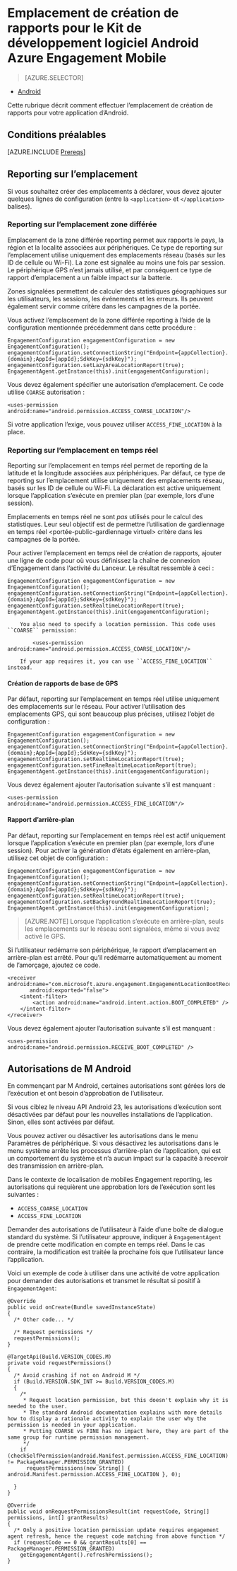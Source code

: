 <properties
    pageTitle="Emplacement de création de rapports pour le Kit de développement logiciel Android Azure Engagement Mobile"
    description="Explique comment configurer l’emplacement de création de rapports pour Azure Mobile Engagement Android SDK"
    services="mobile-engagement"
    documentationCenter="mobile"
    authors="piyushjo"
    manager="erikre"
    editor="" />

<tags
    ms.service="mobile-engagement"
    ms.workload="mobile"
    ms.tgt_pltfrm="mobile-android"
    ms.devlang="Java"
    ms.topic="article"
    ms.date="08/12/2016"
    ms.author="piyushjo;ricksal" />

# <a name="location-reporting-for-azure-mobile-engagement-android-sdk"></a>Emplacement de création de rapports pour le Kit de développement logiciel Android Azure Engagement Mobile

> [AZURE.SELECTOR]
- [Android](mobile-engagement-android-integrate-engagement.md)

Cette rubrique décrit comment effectuer l’emplacement de création de rapports pour votre application d’Android.

## <a name="prerequisites"></a>Conditions préalables

[AZURE.INCLUDE [Prereqs](../../includes/mobile-engagement-android-prereqs.md)]

## <a name="location-reporting"></a>Reporting sur l’emplacement

Si vous souhaitez créer des emplacements à déclarer, vous devez ajouter quelques lignes de configuration (entre la `<application>` et `</application>` balises).

### <a name="lazy-area-location-reporting"></a>Reporting sur l’emplacement zone différée

Emplacement de la zone différée reporting permet aux rapports le pays, la région et la localité associées aux périphériques. Ce type de reporting sur l’emplacement utilise uniquement des emplacements réseau (basés sur les ID de cellule ou Wi-Fi). La zone est signalée au moins une fois par session. Le périphérique GPS n’est jamais utilisé, et par conséquent ce type de rapport d’emplacement a un faible impact sur la batterie.

Zones signalées permettent de calculer des statistiques géographiques sur les utilisateurs, les sessions, les événements et les erreurs. Ils peuvent également servir comme critère dans les campagnes de la portée.

Vous activez l’emplacement de la zone différée reporting à l’aide de la configuration mentionnée précédemment dans cette procédure :

    EngagementConfiguration engagementConfiguration = new EngagementConfiguration();
    engagementConfiguration.setConnectionString("Endpoint={appCollection}.{domain};AppId={appId};SdkKey={sdkKey}");
    engagementConfiguration.setLazyAreaLocationReport(true);
    EngagementAgent.getInstance(this).init(engagementConfiguration);

Vous devez également spécifier une autorisation d’emplacement. Ce code utilise ``COARSE`` autorisation :

    <uses-permission android:name="android.permission.ACCESS_COARSE_LOCATION"/>

Si votre application l’exige, vous pouvez utiliser ``ACCESS_FINE_LOCATION`` à la place.

### <a name="real-time-location-reporting"></a>Reporting sur l’emplacement en temps réel

Reporting sur l’emplacement en temps réel permet de reporting de la latitude et la longitude associées aux périphériques. Par défaut, ce type de reporting sur l’emplacement utilise uniquement des emplacements réseau, basés sur les ID de cellule ou Wi-Fi. La déclaration est active uniquement lorsque l’application s’exécute en premier plan (par exemple, lors d’une session).

Emplacements en temps réel ne sont *pas* utilisés pour le calcul des statistiques. Leur seul objectif est de permettre l’utilisation de gardiennage en temps réel \<portée-public-gardiennage virtuel\> critère dans les campagnes de la portée.

Pour activer l’emplacement en temps réel de création de rapports, ajouter une ligne de code pour où vous définissez la chaîne de connexion d’Engagement dans l’activité du Lanceur. Le résultat ressemble à ceci :

    EngagementConfiguration engagementConfiguration = new EngagementConfiguration();
    engagementConfiguration.setConnectionString("Endpoint={appCollection}.{domain};AppId={appId};SdkKey={sdkKey}");
    engagementConfiguration.setRealtimeLocationReport(true);
    EngagementAgent.getInstance(this).init(engagementConfiguration);

        You also need to specify a location permission. This code uses ``COARSE`` permission:

            <uses-permission android:name="android.permission.ACCESS_COARSE_LOCATION"/>

        If your app requires it, you can use ``ACCESS_FINE_LOCATION`` instead.

#### <a name="gps-based-reporting"></a>Création de rapports de base de GPS

Par défaut, reporting sur l’emplacement en temps réel utilise uniquement des emplacements sur le réseau. Pour activer l’utilisation des emplacements GPS, qui sont beaucoup plus précises, utilisez l’objet de configuration :

    EngagementConfiguration engagementConfiguration = new EngagementConfiguration();
    engagementConfiguration.setConnectionString("Endpoint={appCollection}.{domain};AppId={appId};SdkKey={sdkKey}");
    engagementConfiguration.setRealtimeLocationReport(true);
    engagementConfiguration.setFineRealtimeLocationReport(true);
    EngagementAgent.getInstance(this).init(engagementConfiguration);

Vous devez également ajouter l’autorisation suivante s’il est manquant :

    <uses-permission android:name="android.permission.ACCESS_FINE_LOCATION"/>

#### <a name="background-reporting"></a>Rapport d’arrière-plan

Par défaut, reporting sur l’emplacement en temps réel est actif uniquement lorsque l’application s’exécute en premier plan (par exemple, lors d’une session). Pour activer la génération d’états également en arrière-plan, utilisez cet objet de configuration :

    EngagementConfiguration engagementConfiguration = new EngagementConfiguration();
    engagementConfiguration.setConnectionString("Endpoint={appCollection}.{domain};AppId={appId};SdkKey={sdkKey}");
    engagementConfiguration.setRealtimeLocationReport(true);
    engagementConfiguration.setBackgroundRealtimeLocationReport(true);
    EngagementAgent.getInstance(this).init(engagementConfiguration);

> [AZURE.NOTE] Lorsque l’application s’exécute en arrière-plan, seuls les emplacements sur le réseau sont signalées, même si vous avez activé le GPS.

Si l’utilisateur redémarre son périphérique, le rapport d’emplacement en arrière-plan est arrêté. Pour qu’il redémarre automatiquement au moment de l’amorçage, ajoutez ce code.

    <receiver android:name="com.microsoft.azure.engagement.EngagementLocationBootReceiver"
           android:exported="false">
        <intent-filter>
            <action android:name="android.intent.action.BOOT_COMPLETED" />
        </intent-filter>
    </receiver>

Vous devez également ajouter l’autorisation suivante s’il est manquant :

    <uses-permission android:name="android.permission.RECEIVE_BOOT_COMPLETED" />

## <a name="android-m-permissions"></a>Autorisations de M Android

En commençant par M Android, certaines autorisations sont gérées lors de l’exécution et ont besoin d’approbation de l’utilisateur.

Si vous ciblez le niveau API Android 23, les autorisations d’exécution sont désactivées par défaut pour les nouvelles installations de l’application. Sinon, elles sont activées par défaut.

Vous pouvez activer ou désactiver les autorisations dans le menu Paramètres de périphérique. Si vous désactivez les autorisations dans le menu système arrête les processus d’arrière-plan de l’application, qui est un comportement du système et n’a aucun impact sur la capacité à recevoir des transmission en arrière-plan.

Dans le contexte de localisation de mobiles Engagement reporting, les autorisations qui requièrent une approbation lors de l’exécution sont les suivantes :

- `ACCESS_COARSE_LOCATION`
- `ACCESS_FINE_LOCATION`

Demander des autorisations de l’utilisateur à l’aide d’une boîte de dialogue standard du système. Si l’utilisateur approuve, indiquer à ``EngagementAgent`` de prendre cette modification en compte en temps réel. Dans le cas contraire, la modification est traitée la prochaine fois que l’utilisateur lance l’application.

Voici un exemple de code à utiliser dans une activité de votre application pour demander des autorisations et transmet le résultat si positif à ``EngagementAgent``:

    @Override
    public void onCreate(Bundle savedInstanceState)
    {
      /* Other code... */

      /* Request permissions */
      requestPermissions();
    }

    @TargetApi(Build.VERSION_CODES.M)
    private void requestPermissions()
    {
      /* Avoid crashing if not on Android M */
      if (Build.VERSION.SDK_INT >= Build.VERSION_CODES.M)
      {
        /*
         * Request location permission, but this doesn't explain why it is needed to the user.
         * The standard Android documentation explains with more details how to display a rationale activity to explain the user why the permission is needed in your application.
         * Putting COARSE vs FINE has no impact here, they are part of the same group for runtime permission management.
         */
        if (checkSelfPermission(android.Manifest.permission.ACCESS_FINE_LOCATION) != PackageManager.PERMISSION_GRANTED)
          requestPermissions(new String[] { android.Manifest.permission.ACCESS_FINE_LOCATION }, 0);

      }
    }

    @Override
    public void onRequestPermissionsResult(int requestCode, String[] permissions, int[] grantResults)
    {
      /* Only a positive location permission update requires engagement agent refresh, hence the request code matching from above function */
      if (requestCode == 0 && grantResults[0] == PackageManager.PERMISSION_GRANTED)
        getEngagementAgent().refreshPermissions();
    }
